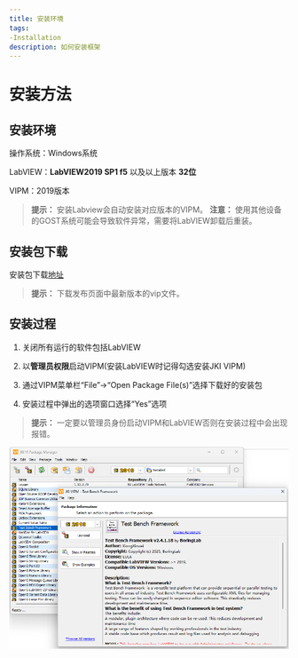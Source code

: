 ```yaml
---
title: 安装环境
tags: 
-Installation
description: 如何安装框架
---
```


# 安装方法

## 安装环境

操作系统：Windows系统 

LabVIEW：**LabVIEW2019 SP1 f5** 以及以上版本 **32位**

VIPM：2019版本

> **提示：** 安装Labview会自动安装对应版本的VIPM。
> **注意：** 使用其他设备的GOST系统可能会导致软件异常，需要将LabVIEW卸载后重装。

## 安装包下载

安装包下载[地址](https://gitee.com/xiongxinwei/test-bench-framework/releases)

> **提示：** 下载发布页面中最新版本的vip文件。

## 安装过程

1. 关闭所有运行的软件包括LabVIEW

2. 以**管理员权限**启动VIPM(安装LabVIEW时记得勾选安装JKI VIPM)

3. 通过VIPM菜单栏“File”→“Open Package File(s)”选择下载好的安装包

4. 安装过程中弹出的选项窗口选择“Yes”选项

> **提示：** 一定要以管理员身份启动VIPM和LabVIEW否则在安装过程中会出现报错。

<img title="VIPM" src="../assets/img/VIPM.png" alt="loading-ag-178" style="zoom:70%;">